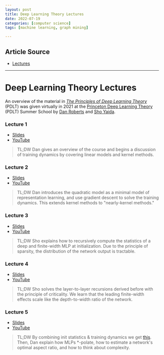 ```yaml
---
layout: post
title: Deep Learning Theory Lectures
date: 2022-07-19
categories: [computer science]
tags: [machine learning, graph mining]

---
```



## Article Source
* [Lectures](https://deeplearningtheory.com/lectures/)

---



# Deep Learning Theory Lectures

An overview of the material in *[The Principles of Deep Learning
Theory](..)* (PDLT) was given virtually in 2021 at the [Princeton Deep
Learning Theory](https://deep-learning-summer-school.princeton.edu)
(PDLT) Summer School by [Dan Roberts](https://danintheory.com) and [Sho
Yaida](https://shoyaida.com).

### Lecture 1

-   [Slides](../Princeton-School/Lecture-1.pdf)
-   [YouTube](https://youtube.com/watch?v=PRyEApLxcSQ&t=5430s)

> TL;DW Dan gives an overview of the course and begins a discussion of
> training dynamics by covering linear models and kernel methods.

### Lecture 2

-   [Slides](../Princeton-School/Lecture-2.pdf)
-   [YouTube](https://youtube.com/watch?v=OBrjyorRCxo&t=0s)

> TL;DW Dan introduces the quadratic model as a minimal model of
> representation learning, and use gradient descent to solve the
> training dynamics. This extends kernel methods to "nearly-kernel
> methods."

### Lecture 3

-   [Slides](../Princeton-School/Lecture-3.pdf)
-   [YouTube](https://youtube.com/watch?v=sS4vvt4dp5U&t=0s)

> TL;DW Sho explains how to recursively compute the statistics of a deep
> and finite-width MLP at initialization. Due to the principle of
> sparsity, the distribution of the network output is tractable.

### Lecture 4

-   [Slides](../Princeton-School/Lecture-4.pdf)
-   [YouTube](https://youtube.com/watch?v=0BUl_5cMilM&t=10190s)

> TL;DW Sho solves the layer-to-layer recursions derived before with the
> principle of criticality. We learn that the leading finite-width
> effects scale like the depth-to-width ratio of the network.

### Lecture 5

-   [Slides](../Princeton-School/Lecture-5.pdf)
-   [YouTube](https://youtube.com/watch?v=dM1PDZ8Bgkw&t=5338s)

> TL;DW By combining init statistics & training dynamics we get
> [this](https://twitter.com/danintheory/status/1405913074087960578?s=20).
> Then, Dan explain how MLPs \*-polate, how to estimate a network's
> optimal aspect ratio, and how to think about complexity.
